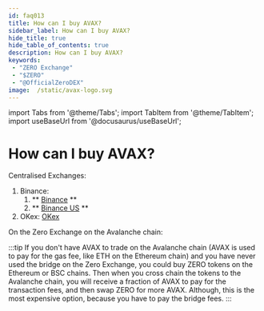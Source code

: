 ```yaml
---
id: faq013
title: How can I buy AVAX?
sidebar_label: How can I buy AVAX?
hide_title: true
hide_table_of_contents: true
description: How can I buy AVAX?
keywords:
 - "ZERO Exchange"
 - "$ZERO"
 - "@OfficialZeroDEX"
image:  /static/avax-logo.svg
---
```


import Tabs from '@theme/Tabs';
import TabItem from '@theme/TabItem';
import useBaseUrl from '@docusaurus/useBaseUrl';

# How can I buy AVAX?

Centralised Exchanges:

1. Binance:
	1. ** [Binance](https://www.binance.com/en) **
	1. ** [Binance US](https://www.binance.us/en/home) **
1. OKex: [OKex](https://www.okex.com/)

On the Zero Exchange on the Avalanche chain:

:::tip
If you don't have AVAX to trade on the Avalanche chain (AVAX is used to pay for the gas fee, like ETH on the Ethereum chain) and you have never used the bridge on the Zero Exchange, you could buy ZERO tokens on the Ethereum or BSC chains. Then when you cross chain the tokens to the Avalanche chain, you will receive a fraction of AVAX to pay for the transaction fees, and then swap ZERO for more AVAX.   Although, this is the most expensive option, because you have to pay the bridge fees.
:::